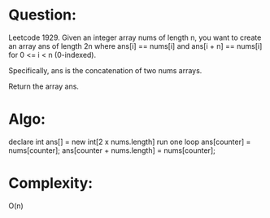 # Question:

Leetcode 1929. Given an integer array nums of length n, you want to create an array ans of length 2n where ans[i] == nums[i] and ans[i + n] == nums[i] for 0 <= i < n (0-indexed).

Specifically, ans is the concatenation of two nums arrays.

Return the array ans.

# Algo:

declare int ans[] = new int[2 x nums.length]
run one loop
ans[counter] = nums[counter];
ans[counter + nums.length] = nums[counter];

# Complexity:

O(n)
